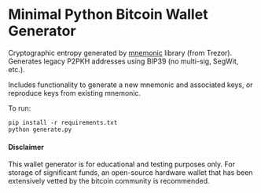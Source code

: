 # Minimal Python Bitcoin Wallet Generator

Cryptographic entropy generated by [mnemonic](https://pypi.org/project/mnemonic/) library (from Trezor). Generates legacy P2PKH addresses using BIP39 (no multi-sig, SegWit, etc.).

Includes functionality to generate a new mnemonic and associated keys, or reproduce keys from existing mnemonic.

To run:
```
pip install -r requirements.txt
python generate.py
```


#### Disclaimer
This wallet generator is for educational and testing purposes only. For storage of significant funds, an open-source hardware wallet that has been extensively vetted by the bitcoin community is recommended.
